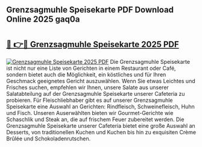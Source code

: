 ## Grenzsagmuhle Speisekarte PDF Download Online 2025 gaq0a

# <h2><a href="http://gcbe53.nevu.top/?p=Grenzsagmuhle+Speisekarte">🔗 👉🔴 Grenzsagmuhle Speisekarte 2025 PDF</a></h2>

[![Grenzsagmuhle Speisekarte 2025 PDF](https://i.imgur.com/dBaPXMq.png)](http://gcbe53.nevu.top/?p=Grenzsagmuhle+Speisekarte)
Die Grenzsagmuhle Speisekarte ist nicht nur eine Liste von Gerichten in einem Restaurant oder Café, sondern bietet auch die Möglichkeit, ein köstliches und für Ihren Geschmack geeignetes Gericht auszuwählen. Wenn Sie etwas Leichtes und Frisches suchen, empfehlen wir Ihnen, unsere Salate aus unserer Salatabteilung auf der Grenzsagmuhle Speisekarte unserer Cafeteria zu probieren. Für Fleischliebhaber gibt es auf unserer Grenzsagmuhle Speisekarte eine Auswahl an Gerichten: Rindfleisch, Schweinefleisch, Huhn und Fisch. Unseren Auserwählten bieten wir Gourmet-Gerichte wie Schaschlik und Steak an, die auf frischem Feuer zubereitet werden. Die Grenzsagmuhle Speisekarte unserer Cafeteria bietet eine große Auswahl an Desserts, von traditionellen Kuchen und Kuchen bis hin zu exquisiten Crème Brûlée und Schokoladenrutschen.
